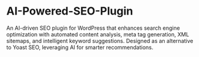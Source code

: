 # AI-Powered-SEO-Plugin
An AI-driven SEO plugin for WordPress that enhances search engine optimization with automated content analysis, meta tag generation, XML sitemaps, and intelligent keyword suggestions. Designed as an alternative to Yoast SEO, leveraging AI for smarter recommendations.
